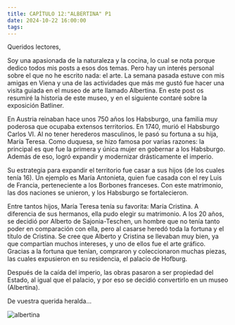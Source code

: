 ```yaml
---
title: CAPÍTULO 12:"ALBERTINA" P1
date: 2024-10-22 16:00:00
tags:
---
```



Queridos lectores,

Soy una apasionada de la naturaleza y la cocina, lo cual se nota porque dedico todos mis posts a esos dos temas. Pero hay un interés personal sobre el que no he escrito nada: el arte. La semana pasada estuve con mis amigas en Viena y una de las actividades que más me gustó fue hacer una visita guiada en el museo de arte llamado Albertina. En este post os resumiré la historia de este museo, y en el siguiente contaré sobre la exposición Batliner.

En Austria reinaban hace unos 750 años los Habsburgo, una familia muy poderosa que ocupaba extensos territorios. En 1740, murió el Habsburgo Carlos VI. Al no tener herederos masculinos, le pasó su fortuna a su hija, María Teresa. Como duquesa, se hizo famosa por varias razones: la principal es que fue la primera y única mujer en gobernar a los Habsburgo. Además de eso, logró expandir y modernizar drásticamente el imperio.

Su estrategia para expandir el territorio fue casar a sus hijos (de los cuales tenía 16). Un ejemplo es María Antonieta, quien fue casada con el rey Luis de Francia, perteneciente a los Borbones franceses. Con este matrimonio, las dos naciones se unieron, y los Habsburgo se fortalecieron.

Entre tantos hijos, María Teresa tenía su favorita: María Cristina. A diferencia de sus hermanos, ella pudo elegir su matrimonio. A los 20 años, se decidió por Alberto de Sajonia-Teschen, un hombre que no tenía tanto poder en comparación con ella, pero al casarse heredó toda la fortuna y el título de Cristina. Se cree que Alberto y Cristina se llevaban muy bien, ya que compartían muchos intereses, y uno de ellos fue el arte gráfico. Gracias a la fortuna que tenían, compraron y coleccionaron muchas piezas, las cuales expusieron en su residencia, el palacio de Hofburg.

Después de la caída del imperio, las obras pasaron a ser propiedad del Estado, al igual que el palacio, y por eso se decidió convertirlo en un museo (Albertina). 

De vuestra querida heralda...


![albertina](/images/albertina.jpg)